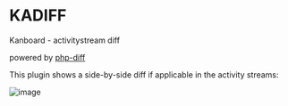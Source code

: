 # KADIFF
Kanboard - activitystream diff

powered by [php-diff](https://github.com/jfcherng/php-diff)

This plugin shows a side-by-side diff if applicable in the activity streams:

![image](https://user-images.githubusercontent.com/13346344/143033319-2d87620c-8245-4fc9-b1d7-d18fbf5fe11c.png)
